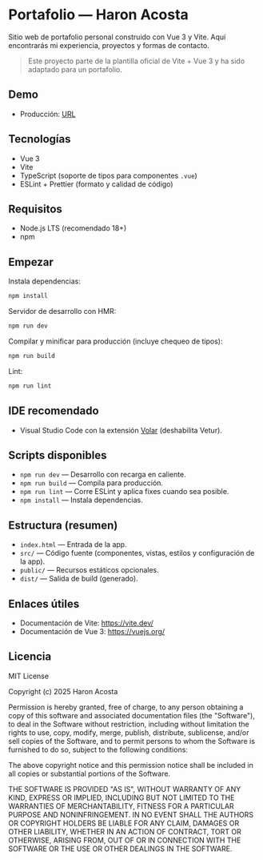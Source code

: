 # Portafolio — Haron Acosta

Sitio web de portafolio personal construido con Vue 3 y Vite. Aquí encontrarás mi experiencia, proyectos y formas de contacto.

> Este proyecto parte de la plantilla oficial de Vite + Vue 3 y ha sido adaptado para un portafolio.

## Demo

- Producción: [URL](https://haron-potafolio.vercel.app/)

## Tecnologías

- Vue 3
- Vite
- TypeScript (soporte de tipos para componentes `.vue`)
- ESLint + Prettier (formato y calidad de código)

## Requisitos

- Node.js LTS (recomendado 18+)
- npm

## Empezar

Instala dependencias:

```sh
npm install
```

Servidor de desarrollo con HMR:

```sh
npm run dev
```

Compilar y minificar para producción (incluye chequeo de tipos):

```sh
npm run build
```

Lint:

```sh
npm run lint
```

## IDE recomendado

- Visual Studio Code con la extensión [Volar](https://marketplace.visualstudio.com/items?itemName=Vue.volar) (deshabilita Vetur).

## Scripts disponibles

- `npm run dev` — Desarrollo con recarga en caliente.
- `npm run build` — Compila para producción.
- `npm run lint` — Corre ESLint y aplica fixes cuando sea posible.
- `npm install` — Instala dependencias.

## Estructura (resumen)

- `index.html` — Entrada de la app.
- `src/` — Código fuente (componentes, vistas, estilos y configuración de la app).
- `public/` — Recursos estáticos opcionales.
- `dist/` — Salida de build (generado).

## Enlaces útiles

- Documentación de Vite: <https://vite.dev/>
- Documentación de Vue 3: <https://vuejs.org/>

## Licencia

MIT License

Copyright (c) 2025 Haron Acosta

Permission is hereby granted, free of charge, to any person obtaining a copy of this software and associated documentation files
(the "Software"), to deal in the Software without restriction, including without limitation the rights to use, copy, modify,
merge, publish, distribute, sublicense, and/or sell copies of the Software, and to permit persons to whom the Software is
furnished to do so, subject to the following conditions:

The above copyright notice and this permission notice shall be included in all copies or substantial portions of the
Software.

THE SOFTWARE IS PROVIDED "AS IS", WITHOUT WARRANTY OF ANY KIND, EXPRESS OR IMPLIED, INCLUDING BUT NOT LIMITED TO THE
WARRANTIES OF MERCHANTABILITY, FITNESS FOR A PARTICULAR PURPOSE AND NONINFRINGEMENT. IN NO EVENT SHALL THE AUTHORS OR
COPYRIGHT HOLDERS BE LIABLE FOR ANY CLAIM, DAMAGES OR OTHER LIABILITY, WHETHER IN AN ACTION OF CONTRACT, TORT OR
OTHERWISE, ARISING FROM, OUT OF OR IN CONNECTION WITH THE SOFTWARE OR THE USE OR OTHER DEALINGS IN THE SOFTWARE.
